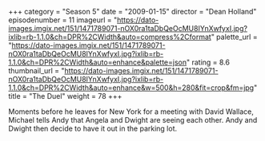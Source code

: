 +++
category = "Season 5"
date = "2009-01-15"
director = "Dean Holland"
episodenumber = 11
imageurl = "https://dato-images.imgix.net/151/1471789071-nOX0ra1taDbQeOcMU8IYnXwfyxI.jpg?ixlib=rb-1.1.0&ch=DPR%2CWidth&auto=compress%2Cformat"
palette_url = "https://dato-images.imgix.net/151/1471789071-nOX0ra1taDbQeOcMU8IYnXwfyxI.jpg?ixlib=rb-1.1.0&ch=DPR%2CWidth&auto=enhance&palette=json"
rating = 8.6
thumbnail_url = "https://dato-images.imgix.net/151/1471789071-nOX0ra1taDbQeOcMU8IYnXwfyxI.jpg?ixlib=rb-1.1.0&ch=DPR%2CWidth&auto=enhance&w=500&h=280&fit=crop&fm=jpg"
title = "The Duel"
weight = 78
+++

Moments before he leaves for New York for a meeting with David Wallace, Michael tells Andy that Angela and Dwight are seeing each other. Andy and Dwight then decide to have it out in the parking lot.
